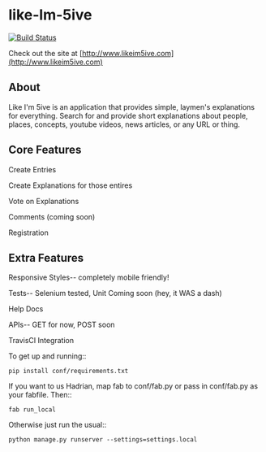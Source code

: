 like-lm-5ive
============

[![Build Status](https://secure.travis-ci.org/checoze/like-im-5ive.png?branch=develop)](http://travis-ci.org/checoze/like-im-5ive)


Check out the site at [http://www.likeim5ive.com](http://www.likeim5ive.com)

About
-----

Like I'm 5ive is an application that provides simple, laymen's explanations for everything. Search for and provide short explanations about
people, places, concepts, youtube videos, news articles, or any URL or thing. 


Core Features
--------

Create Entries

Create Explanations for those entires

Vote on Explanations

Comments (coming soon)

Registration

Extra Features
--------

Responsive Styles-- completely mobile friendly!

Tests-- Selenium tested, Unit Coming soon (hey, it WAS a dash)

Help Docs

APIs-- GET for now, POST soon

TravisCI Integration



To get up and running::

    pip install conf/requirements.txt

If you want to us Hadrian, map fab to conf/fab.py or pass in conf/fab.py as your fabfile.  Then::

    fab run_local

Otherwise just run the usual::

    python manage.py runserver --settings=settings.local